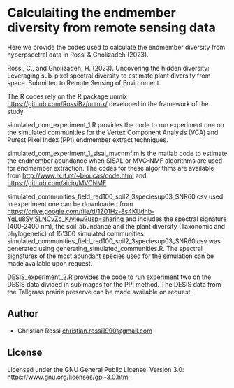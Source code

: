 # Calculaiting the endmember diversity from remote sensing data

Here we provide the codes used to calculate the endmember diversity from hyperpsectral data in Rossi & Gholizadeh (2023). 

Rossi, C., and Gholizadeh, H. (2023). Uncovering the hidden diversity: Leveraging sub-pixel spectral diversity to estimate plant diversity from space. Submitted to Remote Sensing of Environment.

The R codes rely on the R package unmix https://github.com/RossiBz/unmix/ developed in the framework of the study.

simulated_com_experiment_1.R provides the code to run experiment one on the simulated communities for the Vertex Component Analysis (VCA) and Purest Pixel Index (PPI) endmember extract techniques. 

simulated_com_experiment_1_sisal_mvcnmf.m is the matlab code to estimate the endmember abundance when  SISAL or MVC-NMF algorithms are used for endmember extraction.
The codes for these algorithms are available from http://www.lx.it.pt/~bioucas/code.html and https://github.com/aicip/MVCNMF

simulated_communities_field_red100_soil2_3speciesup03_SNR60.csv used in experiment one can be downloaded from https://drive.google.com/file/d/1Z01Hz-8s4KUdhb-YgLu8SyISLNCvZc_K/view?usp=sharing and includes the spectral signature (400-2400 nm), the soil_abundance and the plant diversity (Taxonomic and phylogenetic) of 15'300 simulated communities.
simulated_communities_field_red100_soil2_3speciesup03_SNR60.csv was generated using generating_simulated_communities.R. The spectral signatures of the most abundant species used for the simulation can be made available upon request.


DESIS_experiment_2.R provides the code to run experiment two on the DESIS data divided in subimages for the PPI method.
The DESIS data from the Tallgrass prairie preserve can be made available on request. 


## Author

* Christian Rossi christian.rossi1990@gmail.com

## License

Licensed under the GNU General Public License, Version 3.0: https://www.gnu.org/licenses/gpl-3.0.html

